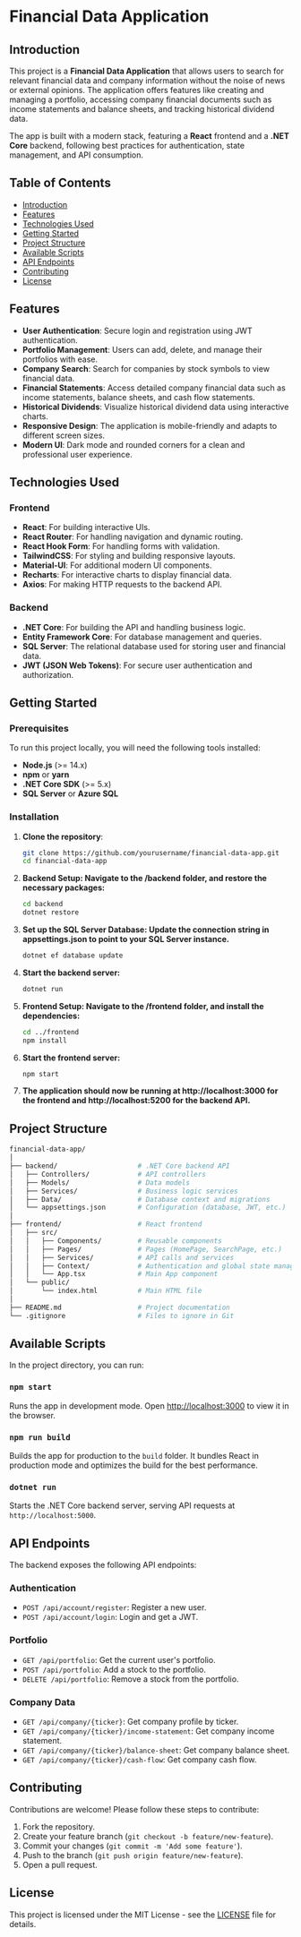 # Financial Data Application

## Introduction

This project is a **Financial Data Application** that allows users to search for relevant financial data and company information without the noise of news or external opinions. The application offers features like creating and managing a portfolio, accessing company financial documents such as income statements and balance sheets, and tracking historical dividend data.

The app is built with a modern stack, featuring a **React** frontend and a **.NET Core** backend, following best practices for authentication, state management, and API consumption.

## Table of Contents

- [Introduction](#introduction)
- [Features](#features)
- [Technologies Used](#technologies-used)
- [Getting Started](#getting-started)
- [Project Structure](#project-structure)
- [Available Scripts](#available-scripts)
- [API Endpoints](#api-endpoints)
- [Contributing](#contributing)
- [License](#license)

## Features

- **User Authentication**: Secure login and registration using JWT authentication.
- **Portfolio Management**: Users can add, delete, and manage their portfolios with ease.
- **Company Search**: Search for companies by stock symbols to view financial data.
- **Financial Statements**: Access detailed company financial data such as income statements, balance sheets, and cash flow statements.
- **Historical Dividends**: Visualize historical dividend data using interactive charts.
- **Responsive Design**: The application is mobile-friendly and adapts to different screen sizes.
- **Modern UI**: Dark mode and rounded corners for a clean and professional user experience.

## Technologies Used

### Frontend

- **React**: For building interactive UIs.
- **React Router**: For handling navigation and dynamic routing.
- **React Hook Form**: For handling forms with validation.
- **TailwindCSS**: For styling and building responsive layouts.
- **Material-UI**: For additional modern UI components.
- **Recharts**: For interactive charts to display financial data.
- **Axios**: For making HTTP requests to the backend API.

### Backend

- **.NET Core**: For building the API and handling business logic.
- **Entity Framework Core**: For database management and queries.
- **SQL Server**: The relational database used for storing user and financial data.
- **JWT (JSON Web Tokens)**: For secure user authentication and authorization.

## Getting Started

### Prerequisites

To run this project locally, you will need the following tools installed:

- **Node.js** (>= 14.x)
- **npm** or **yarn**
- **.NET Core SDK** (>= 5.x)
- **SQL Server** or **Azure SQL**

### Installation

1. **Clone the repository**:

   ```bash
   git clone https://github.com/yourusername/financial-data-app.git
   cd financial-data-app
   ```

2. **Backend Setup: Navigate to the /backend folder, and restore the necessary packages:**

   ```bash
   cd backend
   dotnet restore
   ```

3. **Set up the SQL Server Database: Update the connection string in appsettings.json to point to your SQL Server instance.**

   ```bash
   dotnet ef database update
   ```

4. **Start the backend server:**

   ```bash
   dotnet run
   ```

5. **Frontend Setup: Navigate to the /frontend folder, and install the dependencies:**

   ```bash
   cd ../frontend
   npm install
   ```

6. **Start the frontend server:**

   ```bash
   npm start
   ```

7. **The application should now be running at http://localhost:3000 for the frontend and http://localhost:5200 for the backend API.**

## Project Structure

```bash
financial-data-app/
│
├── backend/                    # .NET Core backend API
│   ├── Controllers/            # API controllers
│   ├── Models/                 # Data models
│   ├── Services/               # Business logic services
│   ├── Data/                   # Database context and migrations
│   └── appsettings.json        # Configuration (database, JWT, etc.)
│
├── frontend/                   # React frontend
│   ├── src/
│   │   ├── Components/         # Reusable components
│   │   ├── Pages/              # Pages (HomePage, SearchPage, etc.)
│   │   ├── Services/           # API calls and services
│   │   ├── Context/            # Authentication and global state management
│   │   └── App.tsx             # Main App component
│   └── public/
│       └── index.html          # Main HTML file
│
├── README.md                   # Project documentation
└── .gitignore                  # Files to ignore in Git
```

## Available Scripts

In the project directory, you can run:

### `npm start`

Runs the app in development mode. Open [http://localhost:3000](http://localhost:3000) to view it in the browser.

### `npm run build`

Builds the app for production to the `build` folder. It bundles React in production mode and optimizes the build for the best performance.

### `dotnet run`

Starts the .NET Core backend server, serving API requests at `http://localhost:5000`.

## API Endpoints

The backend exposes the following API endpoints:

### Authentication

- `POST /api/account/register`: Register a new user.
- `POST /api/account/login`: Login and get a JWT.

### Portfolio

- `GET /api/portfolio`: Get the current user's portfolio.
- `POST /api/portfolio`: Add a stock to the portfolio.
- `DELETE /api/portfolio`: Remove a stock from the portfolio.

### Company Data

- `GET /api/company/{ticker}`: Get company profile by ticker.
- `GET /api/company/{ticker}/income-statement`: Get company income statement.
- `GET /api/company/{ticker}/balance-sheet`: Get company balance sheet.
- `GET /api/company/{ticker}/cash-flow`: Get company cash flow.

## Contributing

Contributions are welcome! Please follow these steps to contribute:

1. Fork the repository.
2. Create your feature branch (`git checkout -b feature/new-feature`).
3. Commit your changes (`git commit -m 'Add some feature'`).
4. Push to the branch (`git push origin feature/new-feature`).
5. Open a pull request.

## License

This project is licensed under the MIT License - see the [LICENSE](LICENSE) file for details.
